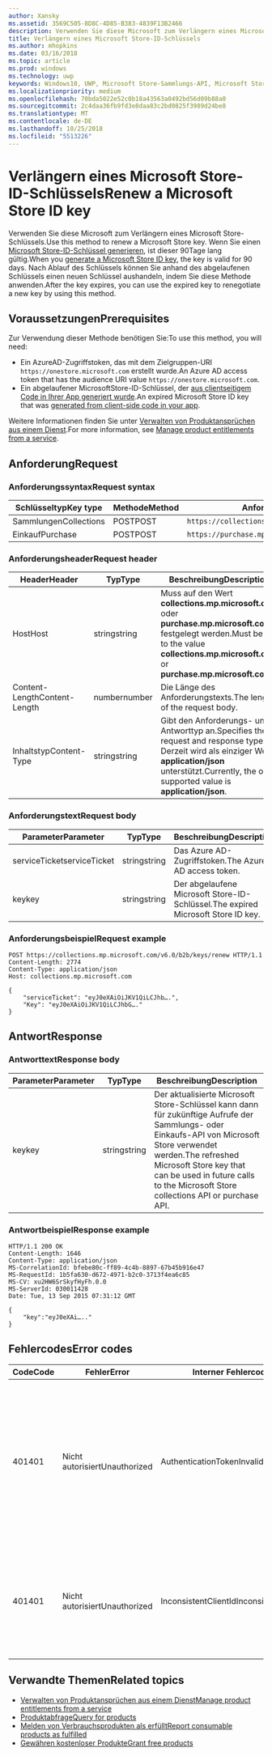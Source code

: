 ```yaml
---
author: Xansky
ms.assetid: 3569C505-8D8C-4D85-B383-4839F13B2466
description: Verwenden Sie diese Microsoft zum Verlängern eines Microsoft Store-Schlüssels.
title: Verlängern eines Microsoft Store-ID-Schlüssels
ms.author: mhopkins
ms.date: 03/16/2018
ms.topic: article
ms.prod: windows
ms.technology: uwp
keywords: Windows10, UWP, Microsoft Store-Sammlungs-API, Microsoft Store-Einkaufs-API, Microsoft Store-ID-Schlüssel, verlängern
ms.localizationpriority: medium
ms.openlocfilehash: 70bda5022e52c0b18a43563a0492bd56d09b88a0
ms.sourcegitcommit: 2c4daa36fb9fd3e8daa83c2bd0825f3989d24be8
ms.translationtype: MT
ms.contentlocale: de-DE
ms.lasthandoff: 10/25/2018
ms.locfileid: "5513226"
---
```

# <a name="renew-a-microsoft-store-id-key"></a><span data-ttu-id="a1912-104">Verlängern eines Microsoft Store-ID-Schlüssels</span><span class="sxs-lookup"><span data-stu-id="a1912-104">Renew a Microsoft Store ID key</span></span>


<span data-ttu-id="a1912-105">Verwenden Sie diese Microsoft zum Verlängern eines Microsoft Store-Schlüssels.</span><span class="sxs-lookup"><span data-stu-id="a1912-105">Use this method to renew a Microsoft Store key.</span></span> <span data-ttu-id="a1912-106">Wenn Sie einen [Microsoft Store-ID-Schlüssel generieren](view-and-grant-products-from-a-service.md#step-4), ist dieser 90Tage lang gültig.</span><span class="sxs-lookup"><span data-stu-id="a1912-106">When you [generate a Microsoft Store ID key](view-and-grant-products-from-a-service.md#step-4), the key is valid for 90 days.</span></span> <span data-ttu-id="a1912-107">Nach Ablauf des Schlüssels können Sie anhand des abgelaufenen Schlüssels einen neuen Schlüssel aushandeln, indem Sie diese Methode anwenden.</span><span class="sxs-lookup"><span data-stu-id="a1912-107">After the key expires, you can use the expired key to renegotiate a new key by using this method.</span></span>

## <a name="prerequisites"></a><span data-ttu-id="a1912-108">Voraussetzungen</span><span class="sxs-lookup"><span data-stu-id="a1912-108">Prerequisites</span></span>


<span data-ttu-id="a1912-109">Zur Verwendung dieser Methode benötigen Sie:</span><span class="sxs-lookup"><span data-stu-id="a1912-109">To use this method, you will need:</span></span>

* <span data-ttu-id="a1912-110">Ein AzureAD-Zugriffstoken, das mit dem Zielgruppen-URI `https://onestore.microsoft.com` erstellt wurde.</span><span class="sxs-lookup"><span data-stu-id="a1912-110">An Azure AD access token that has the audience URI value `https://onestore.microsoft.com`.</span></span>
* <span data-ttu-id="a1912-111">Ein abgelaufener MicrosoftStore-ID-Schlüssel, der [aus clientseitigem Code in Ihrer App generiert wurde](view-and-grant-products-from-a-service.md#step-4).</span><span class="sxs-lookup"><span data-stu-id="a1912-111">An expired Microsoft Store ID key that was [generated from client-side code in your app](view-and-grant-products-from-a-service.md#step-4).</span></span>

<span data-ttu-id="a1912-112">Weitere Informationen finden Sie unter [Verwalten von Produktansprüchen aus einem Dienst](view-and-grant-products-from-a-service.md).</span><span class="sxs-lookup"><span data-stu-id="a1912-112">For more information, see [Manage product entitlements from a service](view-and-grant-products-from-a-service.md).</span></span>

## <a name="request"></a><span data-ttu-id="a1912-113">Anforderung</span><span class="sxs-lookup"><span data-stu-id="a1912-113">Request</span></span>

### <a name="request-syntax"></a><span data-ttu-id="a1912-114">Anforderungssyntax</span><span class="sxs-lookup"><span data-stu-id="a1912-114">Request syntax</span></span>

| <span data-ttu-id="a1912-115">Schlüsseltyp</span><span class="sxs-lookup"><span data-stu-id="a1912-115">Key type</span></span>    | <span data-ttu-id="a1912-116">Methode</span><span class="sxs-lookup"><span data-stu-id="a1912-116">Method</span></span> | <span data-ttu-id="a1912-117">Anforderungs-URI</span><span class="sxs-lookup"><span data-stu-id="a1912-117">Request URI</span></span>                                              |
|-------------|--------|----------------------------------------------------------|
| <span data-ttu-id="a1912-118">Sammlungen</span><span class="sxs-lookup"><span data-stu-id="a1912-118">Collections</span></span> | <span data-ttu-id="a1912-119">POST</span><span class="sxs-lookup"><span data-stu-id="a1912-119">POST</span></span>   | ```https://collections.mp.microsoft.com/v6.0/b2b/keys/renew``` |
| <span data-ttu-id="a1912-120">Einkauf</span><span class="sxs-lookup"><span data-stu-id="a1912-120">Purchase</span></span>    | <span data-ttu-id="a1912-121">POST</span><span class="sxs-lookup"><span data-stu-id="a1912-121">POST</span></span>   | ```https://purchase.mp.microsoft.com/v6.0/b2b/keys/renew```    |


### <a name="request-header"></a><span data-ttu-id="a1912-122">Anforderungsheader</span><span class="sxs-lookup"><span data-stu-id="a1912-122">Request header</span></span>

| <span data-ttu-id="a1912-123">Header</span><span class="sxs-lookup"><span data-stu-id="a1912-123">Header</span></span>         | <span data-ttu-id="a1912-124">Typ</span><span class="sxs-lookup"><span data-stu-id="a1912-124">Type</span></span>   | <span data-ttu-id="a1912-125">Beschreibung</span><span class="sxs-lookup"><span data-stu-id="a1912-125">Description</span></span>                                                                                           |
|----------------|--------|-------------------------------------------------------------------------------------------------------|
| <span data-ttu-id="a1912-126">Host</span><span class="sxs-lookup"><span data-stu-id="a1912-126">Host</span></span>           | <span data-ttu-id="a1912-127">string</span><span class="sxs-lookup"><span data-stu-id="a1912-127">string</span></span> | <span data-ttu-id="a1912-128">Muss auf den Wert **collections.mp.microsoft.com** oder **purchase.mp.microsoft.com** festgelegt werden.</span><span class="sxs-lookup"><span data-stu-id="a1912-128">Must be set to the value **collections.mp.microsoft.com** or **purchase.mp.microsoft.com**.</span></span>           |
| <span data-ttu-id="a1912-129">Content-Length</span><span class="sxs-lookup"><span data-stu-id="a1912-129">Content-Length</span></span> | <span data-ttu-id="a1912-130">number</span><span class="sxs-lookup"><span data-stu-id="a1912-130">number</span></span> | <span data-ttu-id="a1912-131">Die Länge des Anforderungstexts.</span><span class="sxs-lookup"><span data-stu-id="a1912-131">The length of the request body.</span></span>                                                                       |
| <span data-ttu-id="a1912-132">Inhaltstyp</span><span class="sxs-lookup"><span data-stu-id="a1912-132">Content-Type</span></span>   | <span data-ttu-id="a1912-133">string</span><span class="sxs-lookup"><span data-stu-id="a1912-133">string</span></span> | <span data-ttu-id="a1912-134">Gibt den Anforderungs- und Antworttyp an.</span><span class="sxs-lookup"><span data-stu-id="a1912-134">Specifies the request and response type.</span></span> <span data-ttu-id="a1912-135">Derzeit wird als einziger Wert **application/json** unterstützt.</span><span class="sxs-lookup"><span data-stu-id="a1912-135">Currently, the only supported value is **application/json**.</span></span> |


### <a name="request-body"></a><span data-ttu-id="a1912-136">Anforderungstext</span><span class="sxs-lookup"><span data-stu-id="a1912-136">Request body</span></span>

| <span data-ttu-id="a1912-137">Parameter</span><span class="sxs-lookup"><span data-stu-id="a1912-137">Parameter</span></span>     | <span data-ttu-id="a1912-138">Typ</span><span class="sxs-lookup"><span data-stu-id="a1912-138">Type</span></span>   | <span data-ttu-id="a1912-139">Beschreibung</span><span class="sxs-lookup"><span data-stu-id="a1912-139">Description</span></span>                       | <span data-ttu-id="a1912-140">Erforderlich</span><span class="sxs-lookup"><span data-stu-id="a1912-140">Required</span></span> |
|---------------|--------|-----------------------------------|----------|
| <span data-ttu-id="a1912-141">serviceTicket</span><span class="sxs-lookup"><span data-stu-id="a1912-141">serviceTicket</span></span> | <span data-ttu-id="a1912-142">string</span><span class="sxs-lookup"><span data-stu-id="a1912-142">string</span></span> | <span data-ttu-id="a1912-143">Das Azure AD-Zugriffstoken.</span><span class="sxs-lookup"><span data-stu-id="a1912-143">The Azure AD access token.</span></span>        | <span data-ttu-id="a1912-144">Ja</span><span class="sxs-lookup"><span data-stu-id="a1912-144">Yes</span></span>      |
| <span data-ttu-id="a1912-145">key</span><span class="sxs-lookup"><span data-stu-id="a1912-145">key</span></span>           | <span data-ttu-id="a1912-146">string</span><span class="sxs-lookup"><span data-stu-id="a1912-146">string</span></span> | <span data-ttu-id="a1912-147">Der abgelaufene Microsoft Store-ID-Schlüssel.</span><span class="sxs-lookup"><span data-stu-id="a1912-147">The expired Microsoft Store ID key.</span></span> | <span data-ttu-id="a1912-148">Ja</span><span class="sxs-lookup"><span data-stu-id="a1912-148">Yes</span></span>       |


### <a name="request-example"></a><span data-ttu-id="a1912-149">Anforderungsbeispiel</span><span class="sxs-lookup"><span data-stu-id="a1912-149">Request example</span></span>

```syntax
POST https://collections.mp.microsoft.com/v6.0/b2b/keys/renew HTTP/1.1
Content-Length: 2774
Content-Type: application/json
Host: collections.mp.microsoft.com

{
    "serviceTicket": "eyJ0eXAiOiJKV1QiLCJhb….",
    "Key": "eyJ0eXAiOiJKV1QiLCJhbG…."
}
```

## <a name="response"></a><span data-ttu-id="a1912-150">Antwort</span><span class="sxs-lookup"><span data-stu-id="a1912-150">Response</span></span>


### <a name="response-body"></a><span data-ttu-id="a1912-151">Antworttext</span><span class="sxs-lookup"><span data-stu-id="a1912-151">Response body</span></span>

| <span data-ttu-id="a1912-152">Parameter</span><span class="sxs-lookup"><span data-stu-id="a1912-152">Parameter</span></span> | <span data-ttu-id="a1912-153">Typ</span><span class="sxs-lookup"><span data-stu-id="a1912-153">Type</span></span>   | <span data-ttu-id="a1912-154">Beschreibung</span><span class="sxs-lookup"><span data-stu-id="a1912-154">Description</span></span>                                                                                                            |
|-----------|--------|------------------------------------------------------------------------------------------------------------------------|
| <span data-ttu-id="a1912-155">key</span><span class="sxs-lookup"><span data-stu-id="a1912-155">key</span></span>       | <span data-ttu-id="a1912-156">string</span><span class="sxs-lookup"><span data-stu-id="a1912-156">string</span></span> | <span data-ttu-id="a1912-157">Der aktualisierte Microsoft Store-Schlüssel kann dann für zukünftige Aufrufe der Sammlungs- oder Einkaufs-API von Microsoft Store verwendet werden.</span><span class="sxs-lookup"><span data-stu-id="a1912-157">The refreshed Microsoft Store key that can be used in future calls to the Microsoft Store collections API or purchase API.</span></span> |


### <a name="response-example"></a><span data-ttu-id="a1912-158">Antwortbeispiel</span><span class="sxs-lookup"><span data-stu-id="a1912-158">Response example</span></span>

```syntax
HTTP/1.1 200 OK
Content-Length: 1646
Content-Type: application/json
MS-CorrelationId: bfebe80c-ff89-4c4b-8897-67b45b916e47
MS-RequestId: 1b5fa630-d672-4971-b2c0-3713f4ea6c85
MS-CV: xu2HW6SrSkyfHyFh.0.0
MS-ServerId: 030011428
Date: Tue, 13 Sep 2015 07:31:12 GMT

{
    "key":"eyJ0eXAi….."
}
```

## <a name="error-codes"></a><span data-ttu-id="a1912-159">Fehlercodes</span><span class="sxs-lookup"><span data-stu-id="a1912-159">Error codes</span></span>


| <span data-ttu-id="a1912-160">Code</span><span class="sxs-lookup"><span data-stu-id="a1912-160">Code</span></span> | <span data-ttu-id="a1912-161">Fehler</span><span class="sxs-lookup"><span data-stu-id="a1912-161">Error</span></span>        | <span data-ttu-id="a1912-162">Interner Fehlercode</span><span class="sxs-lookup"><span data-stu-id="a1912-162">Inner error code</span></span>           | <span data-ttu-id="a1912-163">Beschreibung</span><span class="sxs-lookup"><span data-stu-id="a1912-163">Description</span></span>   |
|------|--------------|----------------------------|---------------|
| <span data-ttu-id="a1912-164">401</span><span class="sxs-lookup"><span data-stu-id="a1912-164">401</span></span>  | <span data-ttu-id="a1912-165">Nicht autorisiert</span><span class="sxs-lookup"><span data-stu-id="a1912-165">Unauthorized</span></span> | <span data-ttu-id="a1912-166">AuthenticationTokenInvalid</span><span class="sxs-lookup"><span data-stu-id="a1912-166">AuthenticationTokenInvalid</span></span> | <span data-ttu-id="a1912-167">Das Azure AD-Zugriffstoken ist ungültig.</span><span class="sxs-lookup"><span data-stu-id="a1912-167">The Azure AD access token is invalid.</span></span> <span data-ttu-id="a1912-168">In einigen Fällen enthalten die Details zu ServiceError weitere Informationen, z. B. wenn das Token abgelaufen ist oder der *appid*-Anspruch fehlt.</span><span class="sxs-lookup"><span data-stu-id="a1912-168">In some cases the details of the ServiceError will contain more information, such as when the token is expired or the *appid* claim is missing.</span></span> |
| <span data-ttu-id="a1912-169">401</span><span class="sxs-lookup"><span data-stu-id="a1912-169">401</span></span>  | <span data-ttu-id="a1912-170">Nicht autorisiert</span><span class="sxs-lookup"><span data-stu-id="a1912-170">Unauthorized</span></span> | <span data-ttu-id="a1912-171">InconsistentClientId</span><span class="sxs-lookup"><span data-stu-id="a1912-171">InconsistentClientId</span></span>       | <span data-ttu-id="a1912-172">Der *clientId*-Anspruch im Microsoft Store-ID-Schlüssel und der *appid*-Anspruch im Azure AD-Zugriffstoken stimmen nicht überein.</span><span class="sxs-lookup"><span data-stu-id="a1912-172">The *clientId* claim in the Microsoft Store ID key and the *appid* claim in the Azure AD access token do not match.</span></span>                                                                     |


## <a name="related-topics"></a><span data-ttu-id="a1912-173">Verwandte Themen</span><span class="sxs-lookup"><span data-stu-id="a1912-173">Related topics</span></span>


* [<span data-ttu-id="a1912-174">Verwalten von Produktansprüchen aus einem Dienst</span><span class="sxs-lookup"><span data-stu-id="a1912-174">Manage product entitlements from a service</span></span>](view-and-grant-products-from-a-service.md)
* [<span data-ttu-id="a1912-175">Produktabfrage</span><span class="sxs-lookup"><span data-stu-id="a1912-175">Query for products</span></span>](query-for-products.md)
* [<span data-ttu-id="a1912-176">Melden von Verbrauchsprodukten als erfüllt</span><span class="sxs-lookup"><span data-stu-id="a1912-176">Report consumable products as fulfilled</span></span>](report-consumable-products-as-fulfilled.md)
* [<span data-ttu-id="a1912-177">Gewähren kostenloser Produkte</span><span class="sxs-lookup"><span data-stu-id="a1912-177">Grant free products</span></span>](grant-free-products.md)
